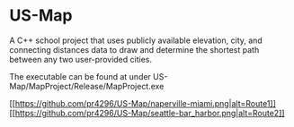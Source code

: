 # US-Map
A C++ school project that uses publicly available elevation, city, and connecting distances data to draw and determine the shortest path between any two user-provided cities.

The executable can be found at under US-Map/MapProject/Release/MapProject.exe

[[https://github.com/pr4296/US-Map/naperville-miami.png|alt=Route1]]
[[https://github.com/pr4296/US-Map/seattle-bar_harbor.png|alt=Route2]]
